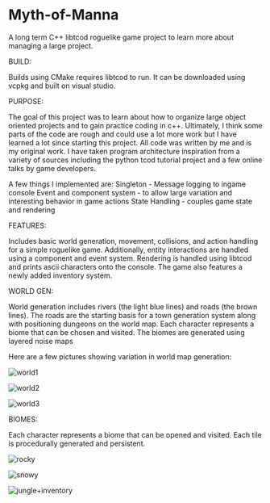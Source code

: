 # Myth-of-Manna
A long term C++ libtcod roguelike game project to learn more about managing a large project.

BUILD:

Builds using CMake requires libtcod to run. It can be downloaded using vcpkg and built on visual studio.

PURPOSE:

The goal of this project was to learn about how to organize large object oriented projects and to gain practice coding in c++. Ultimately, I think some parts of the code are rough and could use a lot more work but I have learned a lot since starting this project. All code was written by me and is my original work. I have taken program architecture inspiration from a variety of sources including the python tcod tutorial project and a few online talks by game developers.

A few things I implemented are:
Singleton - Message logging to ingame console
Event and component system - to allow large variation and interesting behavior in game actions
State Handling - couples game state and rendering


FEATURES:

Includes basic world generation, movement, collisions, and action handling for a simple roguelike game. Additionally, entity interactions are handled using a component and event system. Rendering is handled using libtcod and prints ascii characters onto the console. The game also features a newly added inventory system.


WORLD GEN:

World generation includes rivers (the light blue lines) and roads (the brown lines). The roads are the starting basis for a town generation system along with positioning dungeons on the world map. Each character represents a biome that can be chosen and visited. The biomes are generated using layered noise maps

Here are a few pictures showing variation in world map generation:

![world1](https://user-images.githubusercontent.com/92053987/186792186-0f7da930-6bec-462a-ba25-83f9cbee2985.PNG)

![world2](https://user-images.githubusercontent.com/92053987/186792204-e512c0b6-7dce-4c1b-9251-c1cb2f58a8c6.PNG)

![world3](https://user-images.githubusercontent.com/92053987/186792209-60960037-3733-445b-bc58-66e57a0b8301.PNG)





BIOMES:

Each character represents a biome that can be opened and visited. Each tile is procedurally generated and persistent.

![rocky](https://user-images.githubusercontent.com/92053987/186792231-b2f557db-343d-4ffa-8d79-b14fb575e89e.PNG)

![snowy](https://user-images.githubusercontent.com/92053987/186792245-5b393b71-ccf6-4930-8431-fa6ce691d04a.PNG)

![jungle+inventory](https://user-images.githubusercontent.com/92053987/186792257-37140808-4121-44bc-a80d-45a280391474.PNG)
